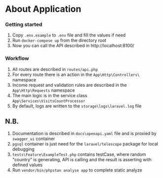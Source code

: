 # About Application

### Getting started
1. Copy `.env.example` to `.env` file and fill the values if need 
2. Run `docker-compose up` from the directory root
3. Now you can call the API described in http://localhost:8100/


### Workflow
1. All routes are described in `routes/api.php`
2. For every route there is an action in the `App\Http\Controllers\` namespace
3. Income request and validation rules are described in the `App\Http\Requests` namespace
4. The main logic is in the service class `App\Services\VisitsCountProcessor`
5. By default, logs are written to the `storage\logs\laravel.log` file

## N.B.
1. Documentation is described in `docs\openapi.yaml` file and is proxied by `swagger_ui` container
2. `pgsql` container is just need for the `laravel/telescope` package for local debugging
3. `tests\Feature\ExampleTest.php` contains testCase, where random "country" is generating, API is calling and the result is asserting with defined values 
4. Run `vendor/bin/phpstan analyse app` to complete static analyze
